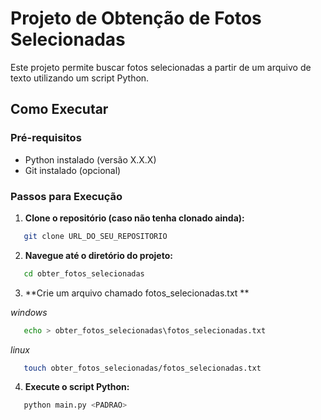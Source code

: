 # Projeto de Obtenção de Fotos Selecionadas

Este projeto permite buscar fotos selecionadas a partir de um arquivo de texto utilizando um script Python.

## Como Executar

### Pré-requisitos

- Python instalado (versão X.X.X)
- Git instalado (opcional)

### Passos para Execução

1. **Clone o repositório (caso não tenha clonado ainda):**
   
```bash
   git clone URL_DO_SEU_REPOSITORIO
```

2. **Navegue até o diretório do projeto:**

```bash
   cd obter_fotos_selecionadas
```

3. **Crie um arquivo chamado fotos_selecionadas.txt **

_windows_
```bash
   echo > obter_fotos_selecionadas\fotos_selecionadas.txt
```

_linux_
```bash
   touch obter_fotos_selecionadas/fotos_selecionadas.txt
```

4. **Execute o script Python:**

```bash
   python main.py <PADRAO>
```